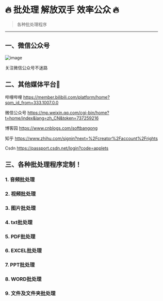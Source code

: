 #  🔥 批处理 解放双手 效率公众 🔥

>各种批处理程序

---

## 一、微信公众号
![image](https://img.picgo.net/2024/09/22/image0280ff3f68640dae.png)

关注微信公众号不迷路


## 二、其他媒体平台🌰
哔哩哔哩
https://member.bilibili.com/platform/home?spm_id_from=333.1007.0.0

微信公众号
https://mp.weixin.qq.com/cgi-bin/home?t=home/index&lang=zh_CN&token=737259216

博客园
https://www.cnblogs.com/softbangong

知乎
https://www.zhihu.com/signin?next=%2Fcreator%2Faccount%2Frights

Csdn
https://passport.csdn.net/login?code=applets

## 三、各种批处理程序定制！
### 1. 音频批处理
### 2. 视频批处理
### 3. 图片批处理
### 4. txt批处理
### 5. PDF批处理
### 6. EXCEL批处理
### 7. PPT批处理
### 8. WORD批处理
### 9. 文件及文件夹批处理
